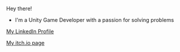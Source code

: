 Hey there! 

- I'm a Unity Game Developer with a passion for solving problems

[My LinkedIn Profile](https://www.linkedin.com/in/nir-zaid-2214371a4/)

[My itch.io page](https://nir-zaid.itch.io/)


